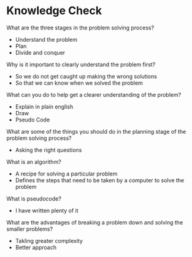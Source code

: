 # Knowledge Check

What are the three stages in the problem solving process?
  - Understand the problem
  - Plan
  - Divide and conquer
  
Why is it important to clearly understand the problem first?
- So we do not get caught up making the wrong solutions
- So that we can know when we solved the problem


What can you do to help get a clearer understanding of the problem?
- Explain in plain english
- Draw
- Pseudo Code


What are some of the things you should do in the planning stage of the problem solving process?
- Asking the right questions


What is an algorithm?
- A recipe for solving a particular problem
- Defines the steps that need to be taken by a computer to solve the problem


What is pseudocode?
- I have written plenty of it


What are the advantages of breaking a problem down and solving the smaller problems?
- Takling greater complexity
- Better approach